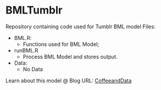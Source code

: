 # BMLTumblr
Repository containing code used for Tumblr BML model
Files: 
* BML.R:
  * Functions used for BML Model;
* runBML.R
  * Process BML Model and stores output.
* Data:
  * No Data


Learn about this model @
Blog URL: [CoffeeandData](http://www.coffeeanddata.tumblr.com)

